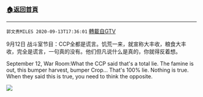 ﻿###  [:house:返回首頁](https://github.com/ourhimalayas/txt)
---

`郭文贵MILES 2020-09-13T17:36:01` [轉載自GTV](https://gtv.org/web/#/UserInfo/5e596957357cc612d35a8044)

9月12日 战斗室节目：CCP全都是谎言。饥荒一来，就宣称大丰收，粮食大丰收，完全是谎言，一句真的没有。他们但凡说什么是真的，你就得反着想。

September 12, War Room:What the CCP said that's a total lie. The famine is out, this bumper harvest, bumper Crop… That's 100% lie. Nothing is true. When they said this is true, you need to think the opposite.

[![](https://filegroup.gtv.org/cdn-cgi/image/width=600/https://filegroup.gtv.org/group3/default/20200913/17/36/0/4120c189e1ba3470b88d986fcb6603fa)](https://filegroup.gtv.org/group3/default/20200913/17/35/0/1a50a9e65a83e6695757b864c6ff7c63.MOV)